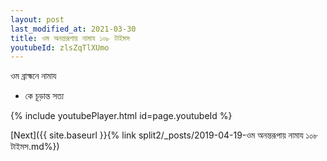 ```yaml
---
layout: post
last_modified_at: 2021-03-30
title: ওম অনন্তরূপায় নামায ১০৮ টাইমস
youtubeId: zlsZqTlXUmo
---
```

 
 
 ওম ব্রাহ্মনে নামায  
 
 -  কে চূড়ান্ত সত্য 
 
  
 
  
 
 
 
 
 
 


{% include youtubePlayer.html id=page.youtubeId %}
 
[Next]({{ site.baseurl }}{% link  split2/_posts/2019-04-19-ওম অনন্তরূপায় নামায ১০৮ টাইমস.md%})
 

